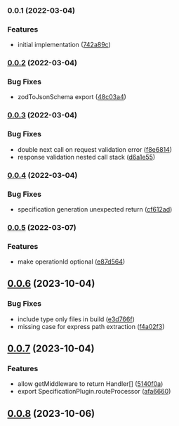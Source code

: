### 0.0.1 (2022-03-04)


### Features

* initial implementation ([742a89c](https://github.com/MunifTanjim/express-zod-openapi/commit/742a89ced528c842c038c67b734e8cebb4db3248))

### [0.0.2](https://github.com/MunifTanjim/express-zod-openapi/compare/0.0.1...0.0.2) (2022-03-04)


### Bug Fixes

* zodToJsonSchema export ([48c03a4](https://github.com/MunifTanjim/express-zod-openapi/commit/48c03a414cca885fb78ed2dbb9f42c5c6774cfea))

### [0.0.3](https://github.com/MunifTanjim/express-zod-openapi/compare/0.0.2...0.0.3) (2022-03-04)


### Bug Fixes

* double next call on request validation error ([f8e6814](https://github.com/MunifTanjim/express-zod-openapi/commit/f8e68142cd8f22fd23b6ff08a75dc8a93e8b9216))
* response validation nested call stack ([d6a1e55](https://github.com/MunifTanjim/express-zod-openapi/commit/d6a1e55f82251f79f0465f333043fb0ef8f75d5a))

### [0.0.4](https://github.com/MunifTanjim/express-zod-openapi/compare/0.0.3...0.0.4) (2022-03-04)


### Bug Fixes

* specification generation unexpected return ([cf612ad](https://github.com/MunifTanjim/express-zod-openapi/commit/cf612ade726dd592941ce18e472be4ae4e2f3fc6))

### [0.0.5](https://github.com/MunifTanjim/express-zod-openapi/compare/0.0.4...0.0.5) (2022-03-07)


### Features

* make operationId optional ([e87d564](https://github.com/MunifTanjim/express-zod-openapi/commit/e87d564d09d1be31359148884f31735aab53cf0d))

## [0.0.6](https://github.com/MunifTanjim/express-zod-openapi/compare/0.0.5...0.0.6) (2023-10-04)


### Bug Fixes

* include type only files in build ([e3d766f](https://github.com/MunifTanjim/express-zod-openapi/commit/e3d766fb72de02d0800ddd2c23b1d5e79797333c))
* missing case for express path extraction ([f4a02f3](https://github.com/MunifTanjim/express-zod-openapi/commit/f4a02f3d535544214e3e03aaf3976bd24ab62c65))

## [0.0.7](https://github.com/MunifTanjim/express-zod-openapi/compare/0.0.6...0.0.7) (2023-10-04)


### Features

* allow getMiddleware to return Handler[] ([5140f0a](https://github.com/MunifTanjim/express-zod-openapi/commit/5140f0a626b1dff26c0b4cc3cfd8265d872c2eae))
* export SpecificationPlugin.routeProcessor ([afa6660](https://github.com/MunifTanjim/express-zod-openapi/commit/afa666028f47f85431e191bc67f1845d1b7e4ae6))

## [0.0.8](https://github.com/MunifTanjim/express-zod-openapi/compare/0.0.7...0.0.8) (2023-10-06)

